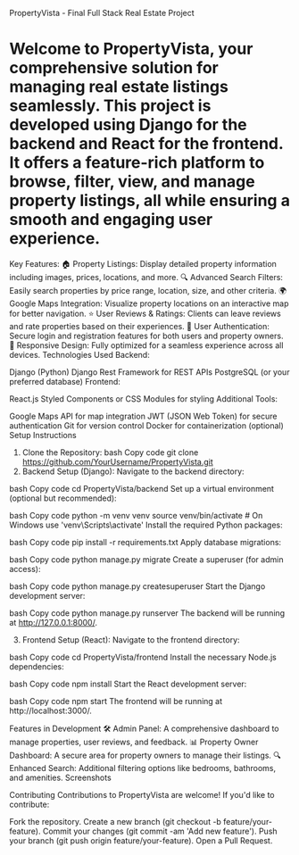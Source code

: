 PropertyVista - Final Full Stack Real Estate Project
<h1>Welcome to PropertyVista, your comprehensive solution for managing real estate listings seamlessly. This project is developed using Django for the backend and React for the frontend. It offers a feature-rich platform to browse, filter, view, and manage property listings, all while ensuring a smooth and engaging user experience.</h1>

Key Features:
🏠 Property Listings: Display detailed property information including images, prices, locations, and more.
🔍 Advanced Search Filters: Easily search properties by price range, location, size, and other criteria.
🌍 Google Maps Integration: Visualize property locations on an interactive map for better navigation.
⭐ User Reviews & Ratings: Clients can leave reviews and rate properties based on their experiences.
🔐 User Authentication: Secure login and registration features for both users and property owners.
📱 Responsive Design: Fully optimized for a seamless experience across all devices.
Technologies Used
Backend:

Django (Python)
Django Rest Framework for REST APIs
PostgreSQL (or your preferred database)
Frontend:

React.js
Styled Components or CSS Modules for styling
Additional Tools:

Google Maps API for map integration
JWT (JSON Web Token) for secure authentication
Git for version control
Docker for containerization (optional)
Setup Instructions
1. Clone the Repository:
bash
Copy code
git clone https://github.com/YourUsername/PropertyVista.git
2. Backend Setup (Django):
Navigate to the backend directory:

bash
Copy code
cd PropertyVista/backend
Set up a virtual environment (optional but recommended):

bash
Copy code
python -m venv venv
source venv/bin/activate  # On Windows use 'venv\Scripts\activate'
Install the required Python packages:

bash
Copy code
pip install -r requirements.txt
Apply database migrations:

bash
Copy code
python manage.py migrate
Create a superuser (for admin access):

bash
Copy code
python manage.py createsuperuser
Start the Django development server:

bash
Copy code
python manage.py runserver
The backend will be running at http://127.0.0.1:8000/.

3. Frontend Setup (React):
Navigate to the frontend directory:

bash
Copy code
cd PropertyVista/frontend
Install the necessary Node.js dependencies:

bash
Copy code
npm install
Start the React development server:

bash
Copy code
npm start
The frontend will be running at http://localhost:3000/.

Features in Development
🛠️ Admin Panel: A comprehensive dashboard to manage properties, user reviews, and feedback.
📊 Property Owner Dashboard: A secure area for property owners to manage their listings.
🔍 Enhanced Search: Additional filtering options like bedrooms, bathrooms, and amenities.
Screenshots

Contributing
Contributions to PropertyVista are welcome! If you'd like to contribute:

Fork the repository.
Create a new branch (git checkout -b feature/your-feature).
Commit your changes (git commit -am 'Add new feature').
Push your branch (git push origin feature/your-feature).
Open a Pull Request.
